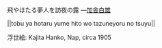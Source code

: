 飛やほたる夢人を訪夜の露
—[加舎白雄](https://ja.wikipedia.org/wiki/加舎白雄)

||tobu ya hotaru yume hito wo tazuneyoru no tsuyu||

浮世絵: Kajita Hanko, Nap, circa 1905